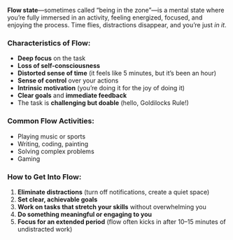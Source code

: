 **Flow state**—sometimes called “being in the zone”—is a mental state where you’re fully immersed in an activity, feeling energized, focused, and enjoying the process. Time flies, distractions disappear, and you’re just _in it_.

### **Characteristics of Flow:**
- **Deep focus** on the task
- **Loss of self-consciousness**
- **Distorted sense of time** (it feels like 5 minutes, but it’s been an hour)
- **Sense of control** over your actions
- **Intrinsic motivation** (you’re doing it for the joy of doing it)
- **Clear goals** and **immediate feedback**
- The task is **challenging but doable** (hello, Goldilocks Rule!)

### **Common Flow Activities:**
- Playing music or sports
- Writing, coding, painting
- Solving complex problems
- Gaming

### **How to Get Into Flow:**
1. **Eliminate distractions** (turn off notifications, create a quiet space)
2. **Set clear, achievable goals**
3. **Work on tasks that stretch your skills** without overwhelming you
4. **Do something meaningful or engaging to you**
5. **Focus for an extended period** (flow often kicks in after 10–15 minutes of undistracted work)
